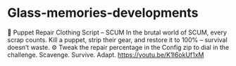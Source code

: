 # Glass-memories-developments
🧵 Puppet Repair Clothing Script – SCUM  In the brutal world of SCUM, every scrap counts. Kill a puppet, strip their gear, and restore it to 100% – survival doesn’t waste.  ⚙️ Tweak the repair percentage in the Config zip to dial in the challenge.  Scavenge. Survive. Adapt.  https://youtu.be/K1I6okUf1xM
